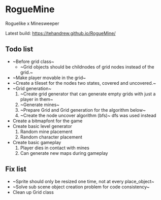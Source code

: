 # RogueMine
Roguelike x Minesweeper

Latest build: https://tehandrew.github.io/RogueMine/

## Todo list
- ~Before grid class~
  - ~Grid objects should be childnodes of grid nodes instead of the grid.~
- ~Make player movable in the grid~
- ~Create a tileset for the nodes two states, covered and uncovered.~
- ~Grid generation~
  1. ~Create grid generator that can generate empty grids with just a player in them~
  2. ~Generate mines~
  3. ~Prepare Grid and Grid generation for the algorithm below~
  4. ~Create the node uncover algorithm (bfs)~ dfs was used instead
- Create a bitmapfont for the game
- Create basic level generator
  1. Random mine placement
  2. Random character placement
- Create basic gameplay
  1. Player dies in contact with mines
  2. Can generate new maps during gameplay
  
## Fix list 
- ~Sprite should only be resized one time, not at every place_object~
- ~Solve sub scene object creation problem for code consistency~
- Clean up Grid class
